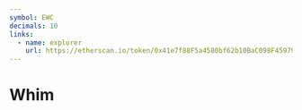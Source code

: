 ```yaml
---
symbol: EWC
decimals: 10
links:
  - name: explorer
    url: https://etherscan.io/token/0x41e7f88F5a4580bf62b10BaC098F45979e3C86E0
---
```


# Whim
